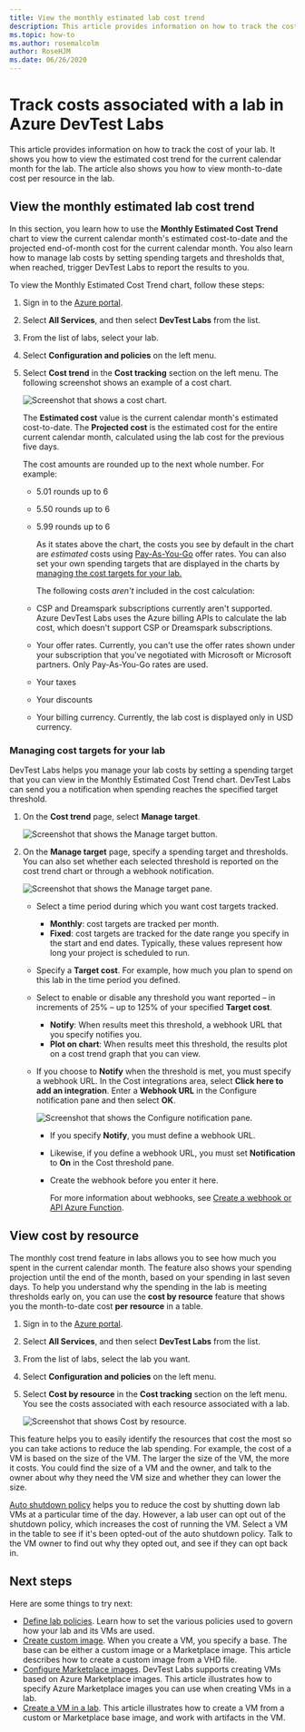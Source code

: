 ```yaml
---
title: View the monthly estimated lab cost trend
description: This article provides information on how to track the cost of your lab (monthly estimated cost trend chart) in Azure DevTest Labs.
ms.topic: how-to
ms.author: rosemalcolm
author: RoseHJM
ms.date: 06/26/2020
---
```


# Track costs associated with a lab in Azure DevTest Labs
This article provides information on how to track the cost of your lab. It shows you how to view the estimated cost trend for the current calendar month for the lab. The article also shows you how to view month-to-date cost per resource in the lab.

## View the monthly estimated lab cost trend 
In this section, you learn how to use the **Monthly Estimated Cost Trend** chart to view the current calendar month's estimated cost-to-date and the projected end-of-month cost for the current calendar month. You also learn how to manage lab costs by setting spending targets and thresholds that, when reached, trigger DevTest Labs to report the results to you.

To view the Monthly Estimated Cost Trend chart, follow these steps: 

1. Sign in to the [Azure portal](https://portal.azure.com).
2. Select **All Services**, and then select **DevTest Labs** from the list.
3. From the list of labs, select your lab.  
4. Select **Configuration and policies** on the left menu.  
4. Select **Cost trend** in the **Cost tracking** section on the left menu. The following screenshot shows an example of a cost chart. 
   
    ![Screenshot that shows a cost chart.](./media/devtest-lab-configure-cost-management/graph.png)

    The **Estimated cost** value is the current calendar month's estimated cost-to-date. The **Projected cost** is the estimated cost for the entire current calendar month, calculated using the lab cost for the previous five days.

    The cost amounts are rounded up to the next whole number. For example: 

   * 5.01 rounds up to 6 
   * 5.50 rounds up to 6
   * 5.99 rounds up to 6

     As it states above the chart, the costs you see by default in the chart are *estimated* costs using [Pay-As-You-Go](https://azure.microsoft.com/offers/ms-azr-0003p/) offer rates. You can also set your own spending targets that are displayed in the charts by [managing the cost targets for your lab.](#managing-cost-targets-for-your-lab)

     The following costs *aren't* included in the cost calculation:

   * CSP and Dreamspark subscriptions currently aren't supported. Azure DevTest Labs uses the Azure billing APIs to calculate the lab cost, which doesn't support CSP or Dreamspark subscriptions.
   * Your offer rates. Currently, you can't use the offer rates shown under your subscription that you've negotiated with Microsoft or Microsoft partners. Only Pay-As-You-Go rates are used.
   * Your taxes
   * Your discounts
   * Your billing currency. Currently, the lab cost is displayed only in USD currency.

### Managing cost targets for your lab
DevTest Labs helps you manage your lab costs by setting a spending target that you can view in the Monthly Estimated Cost Trend chart. DevTest Labs can send you a notification when spending reaches the specified target threshold. 

1. On the **Cost trend** page, select **Manage target**.

    ![Screenshot that shows the Manage target button.](./media/devtest-lab-configure-cost-management/cost-trend-manage-target.png)
2. On the **Manage target** page, specify a spending target and thresholds. You can also set whether each selected threshold is reported on the cost trend chart or through a webhook notification.

    ![Screenshot that shows the Manage target pane.](./media/devtest-lab-configure-cost-management/cost-trend-manage-target-pane.png)

   - Select a time period during which you want cost targets tracked.
      - **Monthly**: cost targets are tracked per month.
      - **Fixed**: cost targets are tracked for the date range you specify in the start and end dates. Typically, these values represent how long your project is scheduled to run.
   - Specify a **Target cost**. For example, how much you plan to spend on this lab in the time period you defined.
   - Select to enable or disable any threshold you want reported – in increments of 25% – up to 125% of your specified **Target cost**.
      - **Notify**: When results meet this threshold, a webhook URL that you specify notifies you.
      - **Plot on chart**: When results meet this threshold, the results plot on a cost trend graph that you can view.
   - If you choose to **Notify** when the threshold is met, you must specify a webhook URL. In the Cost integrations area, select **Click here to add an integration**. Enter a **Webhook URL** in the Configure notification pane and then select **OK**.

       ![Screenshot that shows the Configure notification pane.](./media/devtest-lab-configure-cost-management/configure-notification-new.png)

     - If you specify **Notify**, you must define a webhook URL.
     - Likewise, if you define a webhook URL, you must set **Notification** to **On** in the Cost threshold pane.
     - Create the webhook before you enter it here.  

       For more information about webhooks, see [Create a webhook or API Azure Function](../azure-functions/functions-bindings-http-webhook.md). 

## View cost by resource 
The monthly cost trend feature in labs allows you to see how much you spent in the current calendar month. The feature also shows your spending projection until the end of the month, based on your spending in last seven days. To help you understand why the spending in the lab is meeting thresholds early on, you can use the **cost by resource** feature that shows you the month-to-date cost **per resource** in a table.

1. Sign in to the [Azure portal](https://portal.azure.com).
2. Select **All Services**, and then select **DevTest Labs** from the list.
3. From the list of labs, select the lab you want.  
4. Select **Configuration and policies** on the left menu.
5. Select **Cost by resource** in the **Cost tracking** section on the left menu. You see the costs associated with each resource associated with a lab. 

    ![Screenshot that shows Cost by resource.](./media/devtest-lab-configure-cost-management/cost-by-resource.png)

This feature helps you to easily identify the resources that cost the most so you can take actions to reduce the lab spending. For example, the cost of a VM is based on the size of the VM. The larger the size of the VM, the more it costs. You could find the size of a VM and the owner, and talk to the owner about why they need the VM size and whether they can lower the size.

[Auto shutdown policy](devtest-lab-set-lab-policy.md?#set-auto-shutdown-policy) helps you to reduce the cost by shutting down lab VMs at a particular time of the day. However, a lab user can opt out of the shutdown policy, which increases the cost of running the VM. Select a VM in the table to see if it's been opted-out of the auto shutdown policy. Talk to the VM owner to find out why they opted out, and see if they can opt back in.
 
## Next steps
Here are some things to try next:

* [Define lab policies](devtest-lab-set-lab-policy.md). Learn how to set the various policies used to govern how your lab and its VMs are used. 
* [Create custom image](devtest-lab-create-template.md). When you create a VM, you specify a base. The base can be either a custom image or a Marketplace image. This article describes how to create a custom image from a VHD file.
* [Configure Marketplace images](devtest-lab-configure-marketplace-images.md). DevTest Labs supports creating VMs based on Azure Marketplace images. This article
  illustrates how to specify Azure Marketplace images you can use when creating VMs in a lab.
* [Create a VM in a lab](devtest-lab-add-vm.md). This article illustrates how to create a VM from a custom or Marketplace base image, and work with artifacts in the VM.
